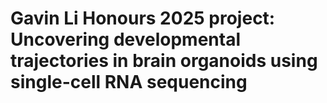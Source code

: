# Gavin Li Honours 2025 project: Uncovering developmental trajectories in brain organoids using single-cell RNA sequencing

